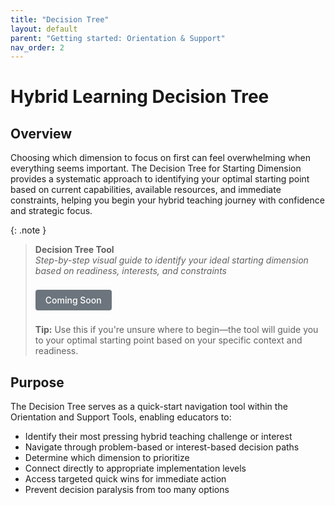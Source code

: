 ```yaml
---
title: "Decision Tree"
layout: default
parent: "Getting started: Orientation & Support"
nav_order: 2
---
```


# Hybrid Learning Decision Tree



## Overview
Choosing which dimension to focus on first can feel overwhelming when everything seems important. The Decision Tree for Starting Dimension provides a systematic approach to identifying your optimal starting point based on current capabilities, available resources, and immediate constraints, helping you begin your hybrid teaching journey with confidence and strategic focus.



{: .note }
> **Decision Tree Tool**  
> *Step-by-step visual guide to identify your ideal starting dimension based on readiness, interests, and constraints*
>
> <span style="display: inline-block; background: #6c757d; color: #ffffff; padding: 8px 16px; text-decoration: none; border-radius: 4px; font-weight: 500; margin: 8px 0; font-size: 14px; cursor: not-allowed;">
> <i class="fas fa-clock"></i> Coming Soon
> </span>
>
> **Tip:** Use this if you're unsure where to begin—the tool will guide you to your optimal starting point based on your specific context and readiness.

## Purpose
The Decision Tree serves as a quick-start navigation tool within the Orientation and Support Tools, enabling educators to:

- Identify their most pressing hybrid teaching challenge or interest
- Navigate through problem-based or interest-based decision paths
- Determine which dimension to prioritize
- Connect directly to appropriate implementation levels
- Access targeted quick wins for immediate action
- Prevent decision paralysis from too many options





